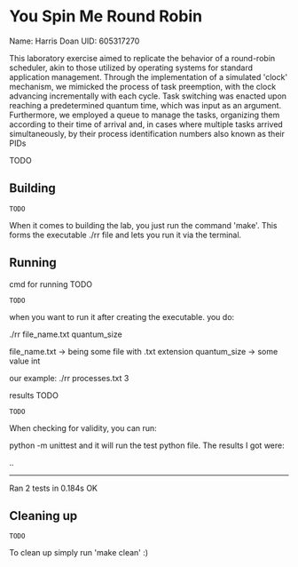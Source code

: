# You Spin Me Round Robin

Name: Harris Doan
UID: 605317270

This laboratory exercise aimed to replicate the behavior of a round-robin scheduler, akin to those utilized by operating systems for standard application management. Through the implementation of a simulated 'clock' mechanism, we mimicked the process of task preemption, with the clock advancing incrementally with each cycle. Task switching was enacted upon reaching a predetermined quantum time, which was input as an argument. Furthermore, we employed a queue to manage the tasks, organizing them according to their time of arrival and, in cases where multiple tasks arrived simultaneously, by their process identification numbers also known as their PIDs

TODO

## Building

```shell
TODO
```

When it comes to building the lab, you just run the command 'make'. This forms the executable ./rr file and lets you run it via the terminal.

## Running

cmd for running TODO
```shell
TODO
```

when you want to run it after creating the executable. you do:

./rr file_name.txt quantum_size

file_name.txt -> being some file with .txt extension
quantum_size -> some value int

our example:
./rr processes.txt 3

results TODO
```shell
TODO

```

When checking for validity, you can run:

python -m unittest and it will run the test python file. The results I got were:

..

----------------------------------------------------------------------

Ran 2 tests in 0.184s
OK



## Cleaning up

```shell
TODO
```

To clean up simply run 'make clean' :)
